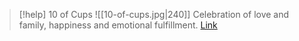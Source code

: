 > [!help]  10 of Cups
> ![[10-of-cups.jpg|240]]
> Celebration of love and family, happiness and emotional fulfillment.
> [Link](https://daily-tarot.squarespace.com/ten-of-cups)